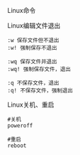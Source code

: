 Linux命令

Linux编辑文件退出

```
:w 保存文件但不退出
:w! 强制保存不退出

:wq 保存文件并退出
:wq! 强制保存文件，退出

:q 不保存文件，退出
:q! 不保存文件，强制退出
```

Linux关机、重启

```
#关机
poweroff

#重启
reboot
```

